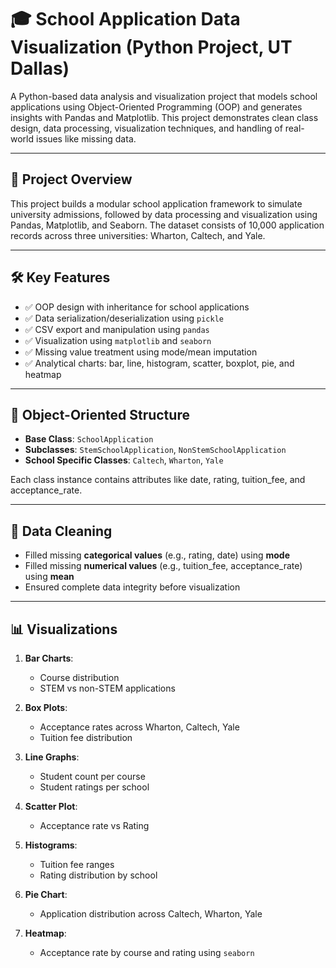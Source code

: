 # 🎓 School Application Data Visualization (Python Project, UT Dallas)

A Python-based data analysis and visualization project that models school applications using Object-Oriented Programming (OOP) and generates insights with Pandas and Matplotlib. This project demonstrates clean class design, data processing, visualization techniques, and handling of real-world issues like missing data.

---

## 📘 Project Overview

This project builds a modular school application framework to simulate university admissions, followed by data processing and visualization using Pandas, Matplotlib, and Seaborn. The dataset consists of 10,000 application records across three universities: Wharton, Caltech, and Yale.

---

## 🛠️ Key Features

- ✅ OOP design with inheritance for school applications  
- ✅ Data serialization/deserialization using `pickle`  
- ✅ CSV export and manipulation using `pandas`  
- ✅ Visualization using `matplotlib` and `seaborn`  
- ✅ Missing value treatment using mode/mean imputation  
- ✅ Analytical charts: bar, line, histogram, scatter, boxplot, pie, and heatmap  

---

## 🧱 Object-Oriented Structure

- **Base Class**: `SchoolApplication`
- **Subclasses**: `StemSchoolApplication`, `NonStemSchoolApplication`
- **School Specific Classes**: `Caltech`, `Wharton`, `Yale`

Each class instance contains attributes like date, rating, tuition_fee, and acceptance_rate.

---

## 🧹 Data Cleaning

- Filled missing **categorical values** (e.g., rating, date) using **mode**
- Filled missing **numerical values** (e.g., tuition_fee, acceptance_rate) using **mean**
- Ensured complete data integrity before visualization

---

## 📊 Visualizations

1. **Bar Charts**:  
   - Course distribution  
   - STEM vs non-STEM applications  

2. **Box Plots**:  
   - Acceptance rates across Wharton, Caltech, Yale  
   - Tuition fee distribution  

3. **Line Graphs**:  
   - Student count per course  
   - Student ratings per school  

4. **Scatter Plot**:  
   - Acceptance rate vs Rating  

5. **Histograms**:  
   - Tuition fee ranges  
   - Rating distribution by school  

6. **Pie Chart**:  
   - Application distribution across Caltech, Wharton, Yale  

7. **Heatmap**:  
   - Acceptance rate by course and rating using `seaborn`  
